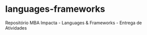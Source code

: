 # languages-frameworks
Repositório MBA Impacta - Languages &amp; Frameworks - Entrega de Atividades 
